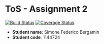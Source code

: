 # ToS - Assignment 2

[![Build Status](https://travis-ci.org/laocker96/assignment2-tos.svg?branch=master)](https://travis-ci.org/laocker96/assignment2-tos)
[![Coverage Status](https://coveralls.io/repos/github/laocker96/assignment2-tos/badge.svg?branch=master)](https://coveralls.io/github/laocker96/assignment2-tos?branch=master)

- **Student name**: Simone Federico Bergamin
- **Student code**: 1144724
